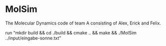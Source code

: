 MolSim
===

The Molecular Dynamics code of team A consisting of Alex, Erick and Felix.

run “mkdir build && cd ./build && cmake .. && make && ./MolSim ../input/eingabe-sonne.txt”
